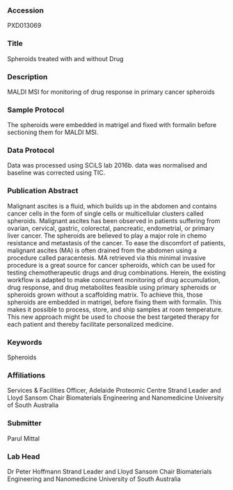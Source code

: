 ### Accession
PXD013069

### Title
Spheroids treated with and without Drug

### Description
MALDI MSI for monitoring of drug response in primary cancer spheroids

### Sample Protocol
The spheroids were embedded in matrigel and fixed with formalin before sectioning them for MALDI MSI.

### Data Protocol
Data was processed using SCiLS lab 2016b. data was normalised and baseline was corrected using TIC.

### Publication Abstract
Malignant ascites is a fluid, which builds up in the abdomen and contains cancer cells in the form of single cells or multicellular clusters called spheroids. Malignant ascites has been observed in patients suffering from ovarian, cervical, gastric, colorectal, pancreatic, endometrial, or primary liver cancer. The spheroids are believed to play a major role in chemo resistance and metastasis of the cancer. To ease the discomfort of patients, malignant ascites (MA) is often drained from the abdomen using a procedure called paracentesis. MA retrieved via this minimal invasive procedure is a great source for cancer spheroids, which can be used for testing chemotherapeutic drugs and drug combinations. Herein, the existing workflow is adapted to make concurrent monitoring of drug accumulation, drug response, and drug metabolites feasible using primary spheroids or spheroids grown without a scaffolding matrix. To achieve this, those spheroids are embedded in matrigel, before fixing them with formalin. This makes it possible to process, store, and ship samples at room temperature. This new approach might be used to choose the best targeted therapy for each patient and thereby facilitate personalized medicine.

### Keywords
Spheroids

### Affiliations
Services & Facilities Officer, Adelaide Proteomic Centre
Strand Leader and Lloyd Sansom Chair Biomaterials Engineering and Nanomedicine University of South Australia

### Submitter
Parul Mittal

### Lab Head
Dr Peter Hoffmann
Strand Leader and Lloyd Sansom Chair Biomaterials Engineering and Nanomedicine University of South Australia


